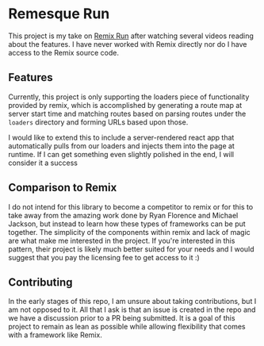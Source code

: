 # Remesque Run

This project is my take on [Remix Run](https://remix.run) after watching several videos reading about the features.
I have never worked with Remix directly nor do I have access to the Remix source code.

## Features

Currently, this project is only supporting the loaders piece of functionality provided by remix,
which is accomplished by generating a route map at server start time and matching routes based
on parsing routes under the `loaders` directory and forming URLs based upon those.

I would like to extend this to include a server-rendered react app that automatically pulls from our loaders and
injects them into the page at runtime. If I can get something even slightly polished in the end, I will consider it a success

## Comparison to Remix

I do not intend for this library to become a competitor to remix or for this to take away from the amazing work done by
Ryan Florence and Michael Jackson, but instead to learn how these types of frameworks can be put together.
The simplicity of the components within remix and lack of magic are what make me interested in the project. If you're
interested in this pattern, their project is likely much better suited for your needs and I would suggest that you pay the
licensing fee to get access to it :)

## Contributing

In the early stages of this repo, I am unsure about taking contributions, but I am not opposed to it. All that I ask is that
an issue is created in the repo and we have a discussion prior to a PR being submitted. It is a goal of this project to remain
as lean as possible while allowing flexibility that comes with a framework like Remix.
